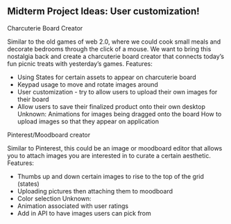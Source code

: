 ## Midterm Project Ideas: User customization!

Charcuterie Board Creator
 
Similar to the old games of web 2.0, where we could cook small meals and decorate bedrooms through the click of a mouse. We want to bring this nostalgia back and create a charcuterie board creator that connects today’s fun picnic treats with yesterday’s games. 
Features: 
- Using States for certain assets to appear on charcuterie board 
- Keypad usage to move and rotate images around
- User customization - try to allow users to upload their own images for their board 
- Allow users to save their finalized product onto their own desktop 
Unknown: 
Animations for images being dragged onto the board 
How to upload images so that they appear on application 


Pinterest/Moodboard creator

Similar to Pinterest, this could be an image or moodboard editor that allows you to attach images you are interested in to curate a certain aesthetic. 
Features: 
- Thumbs up and down certain images to rise to the top of the grid (states)
- Uploading pictures then attaching them to moodboard
- Color selection
Unknown: 
- Animation associated with user ratings 
- Add in API to have images users can pick from 
